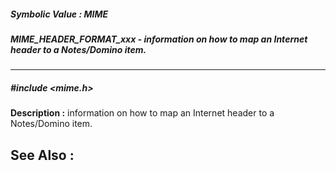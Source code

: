 ##### Symbolic Value : MIME
##### MIME_HEADER_FORMAT_xxx - information on how to map an Internet header to a Notes/Domino item.

---
##### #include <mime.h>
**Description :**
information on how to map an Internet header to a Notes/Domino item.

**See Also :**
[](D:/md_files/.md)
---
